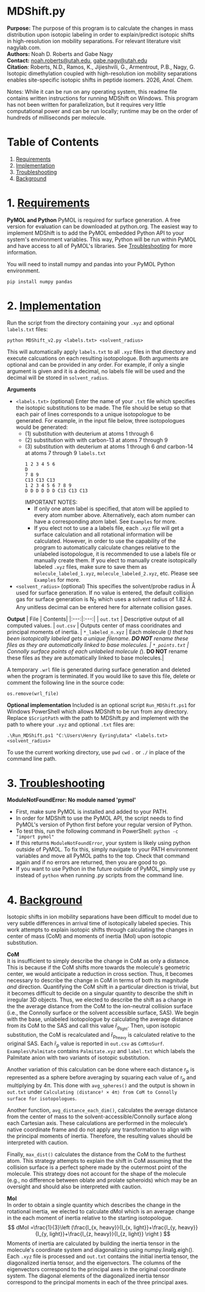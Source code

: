 # MDShift.py
**Purpose:** The purpose of this program is to calculate the changes in mass distribution upon isotopic labeling in order to explain/predict isotopic shifts in high-resolution ion mobility separations. For relevant literature visit nagylab.com.  
**Authors:** Noah D. Roberts and Gabe Nagy  
**Contact:** noah.roberts@utah.edu, gabe.nagy@utah.edu  
**Citation**: Roberts, N.D., Ramos, K., Jijieshvili, G., Armentrout, P.B., Nagy, G. Isotopic dimethylation coupled with high-resolution ion mobility separations enables site-specific isotopic shifts in peptide isomers. 2026, *Anal. Chem.*  

Notes: While it can be run on any operating system, this readme file contains written instructions for running MDShift on Windows. This program has not been written for parallelization, but it requires very little computational power and can be run locally; runtime may be on the order of hundreds of milliseconds per molecule.


# Table of Contents
1. [Requirements](#req)
2. [Implementation](#imp)
3. [Troubleshooting](#trou)
4. [Background](#background)


# 1. [Requirements](#req)
**PyMOL and Python**
PyMOL is required for surface generation. A free version for evaluation can be downloaded at python.org. The easiest way to implement MDShift is to add the PyMOL embedded Python API to your system's environment variables. This way, Python will be run within PyMOL and have access to all of PyMOL's libraries. See [Troubleshooting](#trou) for more information.

You will need to install numpy and pandas into your PyMOL Python environment.

` pip install numpy pandas `

# 2. [Implementation](#imp)

Run the script from the directory containing your `.xyz` and optional `labels.txt` files:

` python MDShift_v2.py <labels.txt> <solvent_radius> `

This will automatically apply `labels.txt` to all `.xyz` files in that directory and execute calcuations on each resulting isotopologue. Both arguments are optional and can be provided in any order. For example, if only a single argument is given and it is a decimal, no labels file will be used and the decimal will be stored in `solvent_radius`.

**Arguments**
* ``<labels.txt>`` (optional)
Enter the name of your `.txt` file which specifies the isotopic substitutions to be made. The file should be setup so that each pair of lines corresponds to a unique isotopologue to be generated. For example, in the input file below, three isotopologues would be generated:
	- (1) substitution with deuterium at atoms 1 through 6
	- (2) substitution with with carbon-13 at atoms 7 through 9
	- (3) substitution with deuterium at atoms 1 through 6 *and* carbon-14 at atoms 7 through 9
		`labels.txt`
		```
		1 2 3 4 5 6
		D
		7 8 9
		C13 C13 C13
		1 2 3 4 5 6 7 8 9
		D D D D D D C13 C13 C13
		```
		IMPORTANT NOTES:
		- If only one atom label is specified, that atom will be applied to every atom number above. Alternatively, each atom number can have a corresponding atom label. See `Examples` for more.
		- If you elect not to use a a labels file, each `.xyz` file will get a surface calculation and all rotational information will be calculated. However, in order to use the capability of the program to automatically calculate changes relative to the unlabeled isotopologue, it is recommended to use a labels file or manually create them. If you elect to manually create isotopically labeled `.xyz` files, make sure to save them as `molecule_labeled_1.xyz`, `molecule_labeled_2.xyz`, etc. Please see `Examples` for more.
* ``<solvent_radius>`` (optional)
	This specifies the solvent/probe radius in Å used for surface generation. If no value is entered, the default collision gas for surface generation is N<sub>2</sub> which uses a solvent radius of 1.82 Å. Any unitless decimal can be entered here for alternate collision gases.

**Output**
| File | Contents|
|:---:|:---:|
| `out.txt` | Descriptive output of all computed values.
| `out.csv` | Outputs center of mass cooridnates and principal moments of inertia.
| `*_labeled_n.xyz` | Each molecule (*) that has been isotopically labeled gets a unique filename. **DO NOT** rename these files as they are automatically linked to base molecules.
| `*_points.txt` | Connolly surface points of each unlabeled molecule (*). **DO NOT** rename these files as they are automatically linked to base molecules.|

A temporary `.wrl` file is generated during surface generation and deleted when the program is terminated. If you would like to save this file, delete or comment the following line in the source code:

`os.remove(wrl_file)`

**Optional implementation**
Included is an optional script `Run_MDShift.ps1` for Windows PowerShell which allows MDShift to be run from any directory. Replace `$ScriptPath` with the path to MDShift.py and implement with the path to where your `.xyz` and optional `.txt` files are:

`.\Run_MDShift.ps1 "C:\Users\Henry Eyring\data" <labels.txt> <solvent_radius>`

To use the current working directory, use `pwd` `cwd` `.` or `./` in place of the command line path.

# 3. [Troubleshooting](#trou)
**ModuleNotFoundError: No module named 'pymol'**
- First, make sure PyMOL is installed and added to your PATH.
- In order for MDShift to use the PyMOL API, the script needs to find PyMOL's version of Python first before your regular version of Python.
- To test this, run the following command in PowerShell: `python -c "import pymol"`
- If this returns `ModuleNotFoundError`, your system is likely using python outside of PyMOL. To fix this, simply navigate to your PATH environment variables and move all PyMOL paths to the top.
Check that command again and if no errors are returned, then you are good to go.
- If you want to use Python in the future outside of PyMOL, simply use `py` instead of `python` when running .py scripts from the command line.

# 4. [Background](#background)
Isotopic shifts in ion mobility separations have been difficult to model due to very subtle differences in arrival time of isotopically labeled species. This work attempts to explain isotopic shifts through calculating the changes in center of mass (CoM) and moments of inertia (MoI) upon isotopic substitution.

**CoM**  
It is insufficient to simply describe the change in CoM as only a distance. This is because if the CoM shifts more towards the molecule's geometric center, we would anticipate a reduction in cross section. Thus, it becomes necessary to describe the change in CoM in terms of both its magnitude *and* direction. Quantifying the CoM shift in a particular direction is trivial, but it becomes difficult to decide on a singular quantity to describe the shift in irregular 3D objects. Thus, we elected to describe the shift as a change in the the average distance from the CoM to the ion-neutral collision surface (i.e., the Connolly surface or the solvent accessible surface, SAS). We begin with the base, unlabeled isotopologue by calculating the average distance from its CoM to the SAS and call this value r̄<sub>p<sub>light</sub></sub>. Then, upon isotopic substitution, the CoM is recalculated and r̄<sub>p<sub>heavy</sub></sub> is calculated relative to the original SAS. Each r̄<sub>p</sub> value is reported in `out.csv` as `CoMtoSurf`. `Examples\Palmitate` contains `Palmitate.xyz` and `label.txt` which labels the Palmitate anion with two variants of isotopic substitution.

Another variation of this calculation can be done where each distance r<sub>p</sub> is represented as a sphere before averaging by squaring each value of r<sub>p</sub> and multiplying by 4π. This done with `avg_spheres()` and the output is shown in `out.txt` under `Calculating ⟨distance² × 4π⟩ from CoM to Connolly surface for isotopologues`.

Another function, `avg_distance_each_dim()`, calculates the average distance from the center of mass to the solvent-accessible/Connolly surface along each Cartesian axis. These calculations are performed in the molecule’s native coordinate frame and do not apply any transformation to align with the principal moments of inertia. Therefore, the resulting values should be interpreted with caution.

Finally, `max_dist()` calculates the distance from the CoM to the furthest atom. This strategy attempts to explain the shift in CoM assuming that the collision surface is a perfect sphere made by the outermost point of the molecule. This strategy does not account for the shape of the molecule (e.g., no difference between oblate and prolate spheroids) which may be an oversight and should also be interpreted with caution.

**MoI**  
In order to obtain a single quantity which describes the change in the rotational inertia, we elected to calculate dMoI which is an average change in the each moment of inertia relative to the starting isotopologue.
$$
 dMoI =\frac{1}{3}\left (\frac{I_{x, heavy}}{I_{x, light}}+\frac{I_{y, heavy}}{I_{y, light}}+\frac{I_{z, heavy}}{I_{z, light}} \right )
$$
 Moments of inertia are calculated by building the inertia tensor in the molecule's coordinate system and diagonalizing using numpy.linalg.eigh(). Each `.xyz` file is processed and `out.txt` contains the initial inertia tensor, the diagonalized inertia tensor, and the eigenvectors. The columns of the eigenvectors correspond to the principal axes in the original coordinate system. The diagonal elements of the diagonalized inertia tensor correspond to the principal moments in each of the three principal axes.




